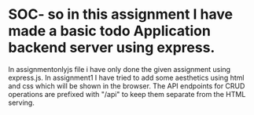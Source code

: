 # SOC- so in this assignment I have made a basic todo Application backend server using express. 
In assignmentonlyjs file i have only done the given assignment using express.js.
In assignment1 I have tried to add some aesthetics using html and css which will be shown in the browser. The API endpoints for CRUD operations are prefixed with "/api" to keep them separate from the HTML serving.
